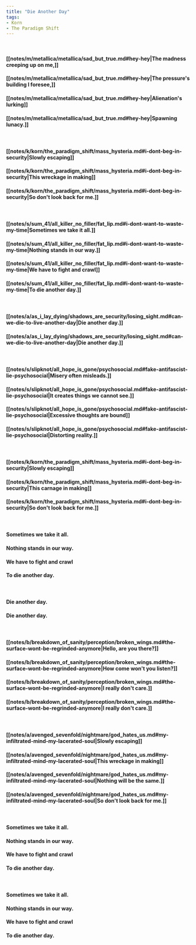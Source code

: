 ```yaml
---
title: "Die Another Day"
tags:
- Korn
- The Paradigm Shift
---
```

&nbsp;
#### [[notes/m/metallica/metallica/sad_but_true.md#hey-hey|The madness creeping up on me,]]
#### [[notes/m/metallica/metallica/sad_but_true.md#hey-hey|The pressure's building I foresee,]]
#### [[notes/m/metallica/metallica/sad_but_true.md#hey-hey|Alienation's lurking]]
#### [[notes/m/metallica/metallica/sad_but_true.md#hey-hey|Spawning lunacy.]]
&nbsp;
#### [[notes/k/korn/the_paradigm_shift/mass_hysteria.md#i-dont-beg-in-security|Slowly escaping]]
#### [[notes/k/korn/the_paradigm_shift/mass_hysteria.md#i-dont-beg-in-security|This wreckage in making]]
#### [[notes/k/korn/the_paradigm_shift/mass_hysteria.md#i-dont-beg-in-security|So don't look back for me.]]
&nbsp;
#### [[notes/s/sum_41/all_killer_no_filler/fat_lip.md#i-dont-want-to-waste-my-time|Sometimes we take it all.]]
#### [[notes/s/sum_41/all_killer_no_filler/fat_lip.md#i-dont-want-to-waste-my-time|Nothing stands in our way.]]
#### [[notes/s/sum_41/all_killer_no_filler/fat_lip.md#i-dont-want-to-waste-my-time|We have to fight and crawl]]
#### [[notes/s/sum_41/all_killer_no_filler/fat_lip.md#i-dont-want-to-waste-my-time|To die another day.]]
&nbsp;
#### [[notes/a/as_i_lay_dying/shadows_are_security/losing_sight.md#can-we-die-to-live-another-day|Die another day.]]
#### [[notes/a/as_i_lay_dying/shadows_are_security/losing_sight.md#can-we-die-to-live-another-day|Die another day.]]
&nbsp;
#### [[notes/s/slipknot/all_hope_is_gone/psychosocial.md#fake-antifascist-lie-psychosocial|Misery often misleads.]]
#### [[notes/s/slipknot/all_hope_is_gone/psychosocial.md#fake-antifascist-lie-psychosocial|It creates things we cannot see.]]
#### [[notes/s/slipknot/all_hope_is_gone/psychosocial.md#fake-antifascist-lie-psychosocial|Excessive thoughts are bound]]
#### [[notes/s/slipknot/all_hope_is_gone/psychosocial.md#fake-antifascist-lie-psychosocial|Distorting reality.]]
&nbsp;
#### [[notes/k/korn/the_paradigm_shift/mass_hysteria.md#i-dont-beg-in-security|Slowly escaping]]
#### [[notes/k/korn/the_paradigm_shift/mass_hysteria.md#i-dont-beg-in-security|This carnage in making]]
#### [[notes/k/korn/the_paradigm_shift/mass_hysteria.md#i-dont-beg-in-security|So don't look back for me.]]
&nbsp;
#### Sometimes we take it all.
#### Nothing stands in our way.
#### We have to fight and crawl
#### To die another day.
&nbsp;
#### Die another day.
#### Die another day.
&nbsp;
#### [[notes/b/breakdown_of_sanity/perception/broken_wings.md#the-surface-wont-be-regrinded-anymore|Hello, are you there?]]
#### [[notes/b/breakdown_of_sanity/perception/broken_wings.md#the-surface-wont-be-regrinded-anymore|How come won't you listen?]]
#### [[notes/b/breakdown_of_sanity/perception/broken_wings.md#the-surface-wont-be-regrinded-anymore|I really don't care.]]
#### [[notes/b/breakdown_of_sanity/perception/broken_wings.md#the-surface-wont-be-regrinded-anymore|I really don't care.]]
&nbsp;
#### [[notes/a/avenged_sevenfold/nightmare/god_hates_us.md#my-infiltrated-mind-my-lacerated-soul|Slowly escaping]]
#### [[notes/a/avenged_sevenfold/nightmare/god_hates_us.md#my-infiltrated-mind-my-lacerated-soul|This wreckage in making]]
#### [[notes/a/avenged_sevenfold/nightmare/god_hates_us.md#my-infiltrated-mind-my-lacerated-soul|Nothing will be the same.]]
#### [[notes/a/avenged_sevenfold/nightmare/god_hates_us.md#my-infiltrated-mind-my-lacerated-soul|So don't look back for me.]]
&nbsp;
#### Sometimes we take it all.
#### Nothing stands in our way.
#### We have to fight and crawl
#### To die another day.
&nbsp;
#### Sometimes we take it all.
#### Nothing stands in our way.
#### We have to fight and crawl
#### To die another day.
